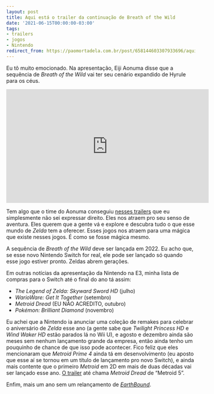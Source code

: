 ```yaml
---
layout: post
title: Aqui está o trailer da continuação de Breath of the Wild
date: '2021-06-15T00:00:00-03:00'
tags:
- trailers
- jogos
- Nintendo
redirect_from: https://paomortadela.com.br/post/658144603307933696/aqui-est%C3%A1-o-trailer-da-continua%C3%A7%C3%A3o-de-breath-of
---
```

Eu tô muito emocionado. Na apresentação, Eiji Aonuma disse que a sequência de _Breath of the Wild_ vai ter seu cenário expandido de Hyrule para os céus.

<iframe id="youtube_iframe" src="https://www.youtube.com/embed/Pi-MRZBP91I?feature=oembed&amp;enablejsapi=1&amp;origin=https://safe.txmblr.com&amp;wmode=opaque" allow="accelerometer; autoplay; clipboard-write; encrypted-media; gyroscope; picture-in-picture" allowfullscreen="" width="540" height="303" frameborder="0"></iframe>

Tem algo que o time do Aonuma conseguiu [nesses trailers](https://paomortadela.com.br/post/658091480042405889/apreciando-os-trailers-de-breath-of-the-wild) que eu simplesmente não sei expressar direito. Eles nos atraem pro seu senso de aventura. Eles querem que a gente vá e explore e descubra tudo o que esse mundo de _Zelda_ tem a oferecer. Esses jogos nos atraem para uma mágica que existe nesses jogos. É como se fosse mágica mesmo.

A sequência de _Breath of the Wild_ deve ser lançada em 2022. Eu acho que, se esse novo Nintendo Switch for real, ele pode ser lançado só quando esse jogo estiver pronto. Zeldas abrem gerações.

Em outras notícias da apresentação da Nintendo na E3, minha lista de compras para o Switch até o final do ano tá assim:

- _The Legend of Zelda: Skyward Sword HD_ (julho)
- _WarioWare: Get It Together_ (setembro)
- _Metroid Dread_ (EU NÃO ACREDITO, outubro)
- _Pokémon: Brilliant Diamond_ (novembro)

Eu achei que a Nintendo ia anunciar uma coleção de remakes para celebrar o aniversário de _Zelda_ esse ano (a gente sabe que _Twilight Princess HD_ e _Wind Waker HD_ estão parados lá no Wii U), e agosto e dezembro ainda são meses sem nenhum lançamento grande da empresa, então ainda tenho um pouquinho de chance de que isso pode acontecer. Fico feliz que eles mencionaram que _Metroid Prime 4_ ainda tá em desenvolvimento (eu aposto que esse aí se tornou em um título de lançamento pro novo Switch), e ainda mais contente que o primeiro _Metroid_ em 2D em mais de duas décadas vai ser lançado esse ano. [O trailer](https://youtu.be/8NjCICl7dDo) até chama _Metroid Dread_ de “Metroid 5”.

Enfim, mais um ano sem um relançamento de [_EarthBound_](https://paomortadela.com.br/post/658085249325121536/).

